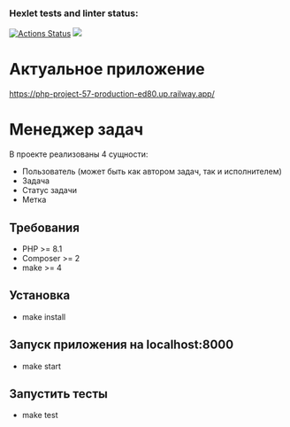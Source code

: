 ### Hexlet tests and linter status:
[![Actions Status](https://github.com/DemetriSam/php-project-57/workflows/hexlet-check/badge.svg)](https://github.com/DemetriSam/php-project-57/actions)
<a href="https://codeclimate.com/github/DemetriSam/php-project-57/maintainability"><img src="https://api.codeclimate.com/v1/badges/dcd5a275f5b1a1b1f541/maintainability" /></a>
# Актуальное приложение
https://php-project-57-production-ed80.up.railway.app/

# Менеджер задач

В проекте реализованы 4 сущности: 
- Пользователь (может быть как автором задач, так и исполнителем)
- Задача
- Статус задачи
- Метка

## Требования

- PHP >= 8.1
- Composer >= 2
- make >= 4

## Установка
- make install

## Запуск приложения на localhost:8000
- make start

## Запустить тесты
- make test